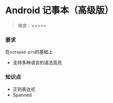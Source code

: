# Android 记事本（高级版）

> 难度：×××××

### 要求

在`notepad-pro`的基础上

* 支持多种语言的语法高亮

### 知识点

* 正则表达式
* Spanned